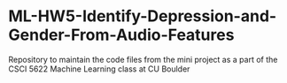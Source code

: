 # ML-HW5-Identify-Depression-and-Gender-From-Audio-Features
Repository to maintain the code files from the mini project as a part of the CSCI 5622 Machine Learning class at CU Boulder
